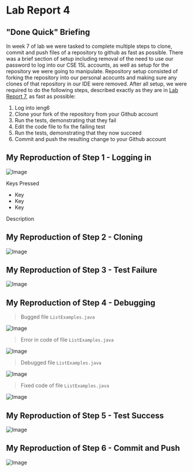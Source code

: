 # Lab Report 4

## "Done Quick" Briefing

In week 7 of lab we were tasked to complete multiple steps to clone, commit and push files of a repository to github as fast as possible. There was a brief section of setup including removal of the need to use our password to log into our CSE 15L accounts, as well as setup for the repository we were going to manipulate. Repository setup consisted of forking the repository into our personal acocunts and making sure any clones of that repository in our IDE were removed. After all setup, we were required to do the following steps, described exactly as they are in [Lab Report 7](https://ucsd-cse15l-w23.github.io/week/week7/), as fast as possible:

1. Log into ieng6
2. Clone your fork of the repository from your Github account
3. Run the tests, demonstrating that they fail
4. Edit the code file to fix the failing test
5. Run the tests, demonstrating that they now succeed
6. Commit and push the resulting change to your Github account

## My Reproduction of Step 1 - Logging in

![Image](Step4LogIn.png)

Keys Pressed
* Key
* Key
* Key

Description

## My Reproduction of Step 2 - Cloning

![Image](Step5CloneFork.png)

## My Reproduction of Step 3 - Test Failure

![Image](Step6TestsFail.png)

## My Reproduction of Step 4 - Debugging

> Bugged file `ListExamples.java`

![Image](Step7UnfixedFull.png)

> Error in code of file `ListExamples.java`

![Image](Step7UnfixedZoom.png)


> Debugged file `ListExamples.java`

![Image](Step7FixedFull.png)


> Fixed code of file `ListExamples.java`

![Image](Step7FixedZoom.png)


## My Reproduction of Step 5 - Test Success

![Image](Step8TestsPass.png)

## My Reproduction of Step 6 - Commit and Push

![Image](Step9CommitPush.png)
